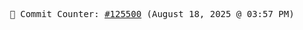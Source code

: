 <p align="center">
    <samp>
        📮 Commit Counter: <a href="https://github.com/Javascript-void0/Javascript-void0/commits/main">#125500</a> (August 18, 2025 @ 03:57 PM)
    </samp>
</p>